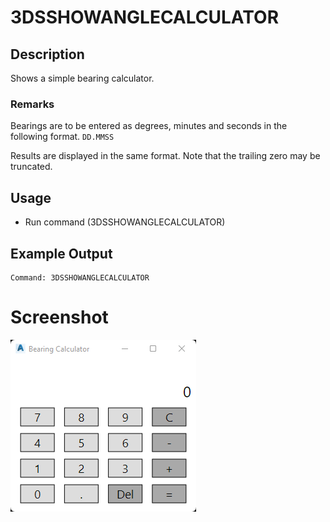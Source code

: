 # 3DSSHOWANGLECALCULATOR

## Description

Shows a simple bearing calculator.

### Remarks

Bearings are to be entered as degrees, minutes and seconds in the following format. ``DD.MMSS``

Results are displayed in the same format. Note that the trailing zero may be truncated.

## Usage

* Run command (3DSSHOWANGLECALCULATOR)

## Example Output

```
Command: 3DSSHOWANGLECALCULATOR
```

# Screenshot

![Bearing Calculator](../../../images/screenshots/bearingcalculator.png)